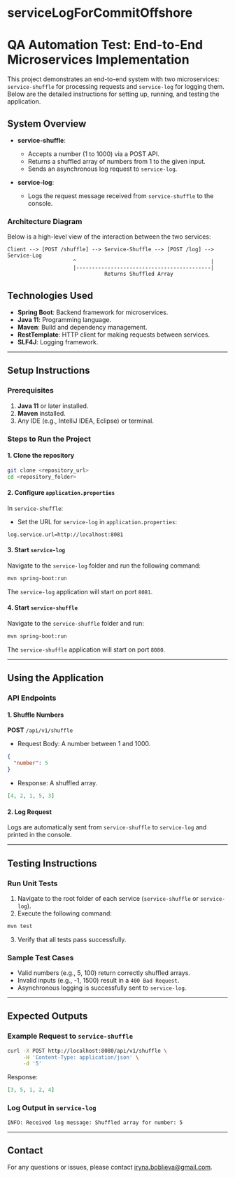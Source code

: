 
# serviceLogForCommitOffshore

# QA Automation Test: End-to-End Microservices Implementation

This project demonstrates an end-to-end system with two microservices: `service-shuffle` for processing requests and `service-log` for logging them. Below are the detailed instructions for setting up, running, and testing the application.

## **System Overview**
- **service-shuffle**:
    - Accepts a number (1 to 1000) via a POST API.
    - Returns a shuffled array of numbers from 1 to the given input.
    - Sends an asynchronous log request to `service-log`.

- **service-log**:
    - Logs the request message received from `service-shuffle` to the console.

### Architecture Diagram
Below is a high-level view of the interaction between the two services:

```
Client --> [POST /shuffle] --> Service-Shuffle --> [POST /log] --> Service-Log
                     ^                                           |
                     |-------------------------------------------|
                               Returns Shuffled Array
```

## **Technologies Used**
- **Spring Boot**: Backend framework for microservices.
- **Java 11**: Programming language.
- **Maven**: Build and dependency management.
- **RestTemplate**: HTTP client for making requests between services.
- **SLF4J**: Logging framework.

---

## **Setup Instructions**

### **Prerequisites**
1. **Java 11** or later installed.
2. **Maven** installed.
3. Any IDE (e.g., IntelliJ IDEA, Eclipse) or terminal.

### **Steps to Run the Project**

#### **1. Clone the repository**
```bash
git clone <repository_url>
cd <repository_folder>
```

#### **2. Configure `application.properties`**
In `service-shuffle`:
- Set the URL for `service-log` in `application.properties`:
```properties
log.service.url=http://localhost:8081
```

#### **3. Start `service-log`**
Navigate to the `service-log` folder and run the following command:
```bash
mvn spring-boot:run
```
The `service-log` application will start on port `8081`.

#### **4. Start `service-shuffle`**
Navigate to the `service-shuffle` folder and run:
```bash
mvn spring-boot:run
```
The `service-shuffle` application will start on port `8080`.

---

## **Using the Application**

### **API Endpoints**

#### **1. Shuffle Numbers**
**POST** `/api/v1/shuffle`
- Request Body: A number between 1 and 1000.
```json
{
  "number": 5
}
```
- Response: A shuffled array.
```json
[4, 2, 1, 5, 3]
```

#### **2. Log Request**
Logs are automatically sent from `service-shuffle` to `service-log` and printed in the console.

---

## **Testing Instructions**

### **Run Unit Tests**
1. Navigate to the root folder of each service (`service-shuffle` or `service-log`).
2. Execute the following command:
```bash
mvn test
```
3. Verify that all tests pass successfully.

### **Sample Test Cases**
- Valid numbers (e.g., 5, 100) return correctly shuffled arrays.
- Invalid inputs (e.g., -1, 1500) result in a `400 Bad Request`.
- Asynchronous logging is successfully sent to `service-log`.

---

## **Expected Outputs**

### **Example Request to `service-shuffle`**
```bash
curl -X POST http://localhost:8080/api/v1/shuffle \
     -H 'Content-Type: application/json' \
     -d '5'
```
Response:
```json
[3, 5, 1, 2, 4]
```

### **Log Output in `service-log`**
```
INFO: Received log message: Shuffled array for number: 5
```

---
## **Contact**
For any questions or issues, please contact iryna.boblieva@gmail.com.

